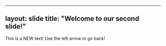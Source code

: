 
---
layout: slide
title: "Welcome to our second slide!"
---
This is a NEW text!
Use the left arrow to go back!
